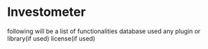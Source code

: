 # Investometer

following will be a list of functionalities 
database used 
any plugin or library(if used)
license(if used)
